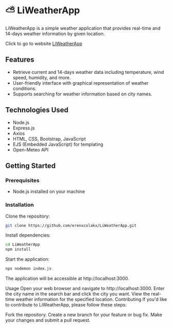 # ⛅ LiWeatherApp

LiWeatherApp is a simple weather application that provides real-time and 14-days weather information by given location.

Click to go to website [LiWeatherApp](https://liweather.onrender.com)

## Features

- Retrieve current and 14-days weather data including temperature, wind speed, humidity, and more.
- User-friendly interface with graphical representation of weather conditions.
- Supports searching for weather information based on city names.

## Technologies Used

- Node.js
- Express.js
- Axios
- HTML, CSS, Bootstrap, JavaScript
- EJS (Embedded JavaScript) for templating
- Open-Meteo API

## Getting Started

### Prerequisites

- Node.js installed on your machine

### Installation
Clone the repository:
   ```bash
   git clone https://github.com/erenxcolakx/LiWeatherApp.git
   ```
Install dependencies:
   ```bash
   cd LiWeatherApp
   npm install
   ```
Start the application:
   ```bash
   npx nodemon index.js
   ```
The application will be accessible at http://localhost:3000.

Usage 
Open your web browser and navigate to http://localhost:3000.
Enter the city name in the search bar and click the city you want.
View the real-time weather information for the specified location.
Contributing
If you'd like to contribute to LiWeatherApp, please follow these steps:

Fork the repository.
Create a new branch for your feature or bug fix.
Make your changes and submit a pull request.

